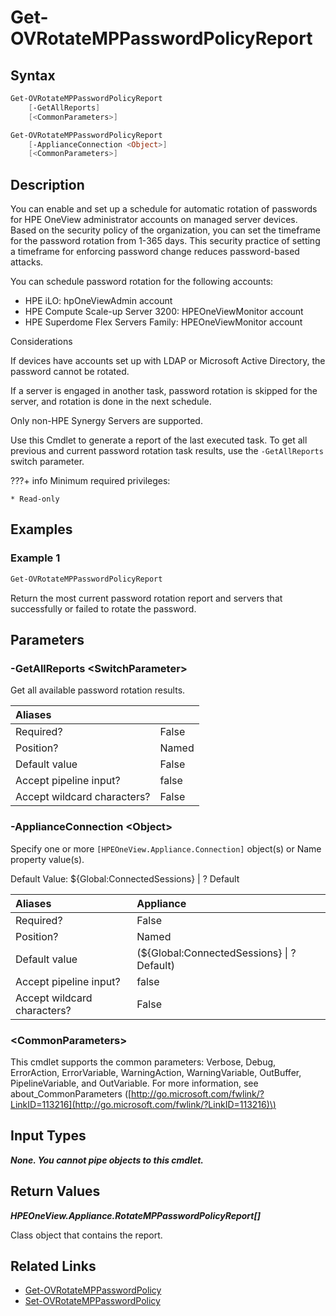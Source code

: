 ﻿---
description: Generate management processor password report.
---

# Get-OVRotateMPPasswordPolicyReport

## Syntax

```powershell
Get-OVRotateMPPasswordPolicyReport
    [-GetAllReports]
    [<CommonParameters>]
```

```powershell
Get-OVRotateMPPasswordPolicyReport
    [-ApplianceConnection <Object>]
    [<CommonParameters>]
```

## Description

You can enable and set up a schedule for automatic rotation of passwords for HPE OneView administrator accounts on managed server devices. Based on the security policy of the organization, you can set the timeframe for the password rotation from 1-365 days. This security practice of setting a timeframe for enforcing password change reduces password-based attacks.

You can schedule password rotation for the following accounts:

* HPE iLO: hpOneViewAdmin account
* HPE Compute Scale-up Server 3200: HPEOneViewMonitor account
* HPE Superdome Flex Servers Family: HPEOneViewMonitor account

Considerations

If devices have accounts set up with LDAP or Microsoft Active Directory, the password cannot be rotated.

If a server is engaged in another task, password rotation is skipped for the server, and rotation is done in the next schedule.

Only non-HPE Synergy Servers are supported.

Use this Cmdlet to generate a report of the last executed task.  To get all previous and current password rotation task results, use the `-GetAllReports` switch parameter.

???+ info
    Minimum required privileges:
    
    * Read-only
    

## Examples

###  Example 1 

```powershell
Get-OVRotateMPPasswordPolicyReport

```

Return the most current password rotation report and servers that successfully or failed to rotate the password.

## Parameters

### -GetAllReports &lt;SwitchParameter&gt;

Get all available password rotation results.

| Aliases |  |
| :--- | :--- |
| Required? | False |
| Position? | Named |
| Default value | False |
| Accept pipeline input? | false |
| Accept wildcard characters? | False |

### -ApplianceConnection &lt;Object&gt;

Specify one or more `[HPEOneView.Appliance.Connection]` object(s) or Name property value(s).

Default Value: ${Global:ConnectedSessions} | ? Default

| Aliases | Appliance |
| :--- | :--- |
| Required? | False |
| Position? | Named |
| Default value | (${Global:ConnectedSessions} &vert; ? Default) |
| Accept pipeline input? | false |
| Accept wildcard characters? | False |

### &lt;CommonParameters&gt;

This cmdlet supports the common parameters: Verbose, Debug, ErrorAction, ErrorVariable, WarningAction, WarningVariable, OutBuffer, PipelineVariable, and OutVariable. For more information, see about\_CommonParameters \([http://go.microsoft.com/fwlink/?LinkID=113216](http://go.microsoft.com/fwlink/?LinkID=113216)\)

## Input Types

_**None.  You cannot pipe objects to this cmdlet.**_

## Return Values

_**HPEOneView.Appliance.RotateMPPasswordPolicyReport[]**_

Class object that contains the report.

## Related Links

* [Get-OVRotateMPPasswordPolicy](get-ovrotatemppasswordpolicy.md)
* [Set-OVRotateMPPasswordPolicy](set-ovrotatemppasswordpolicy.md)
